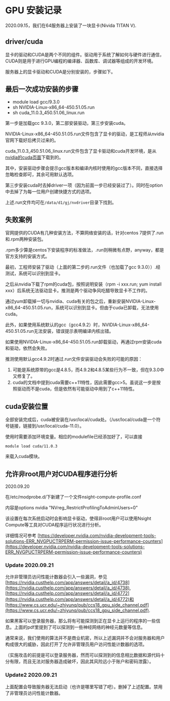 # GPU 安装记录

2020.09.15，我们在64服务器上安装了一块显卡(Nivida TITAN V).

## driver/cuda

显卡的驱动和CUDA是两个不同的组件。驱动用于系统了解如何与硬件进行通信，CUDA则是用于进行GPU编程的编译器、函数库、调试器等组成的开发环境。

服务器上的显卡驱动和CUDA是分别安装的，步骤如下。


## 最后一次成功安装的步骤

+ module load gcc/9.3.0
+ sh NVIDIA-Linux-x86_64-450.51.05.run
+ sh cuda_11.0.3_450.51.06_linux.run

第一步是加载gcc 9.3.0，第二部安装驱动，第三步安装cuda。

NVIDIA-Linux-x86_64-450.51.05.run文件包含了显卡的驱动，是工程师从nvidia官网下载好后拷贝过来的。

cuda_11.0.3_450.51.06_linux.run文件包含了显卡驱动和cuda开发环境，是从[nvidia的cuda页面](https://developer.nvidia.com/cuda-downloads)下载到的。

其中，安装驱动步骤会提示gcc版本和编译内核时使用的gcc版本不同，直接选择忽略检查即可，其余可用默认选项。

第三步安装cuda时去掉driver一项（因为前面一步已经安装过了）。同时在option中去掉了为每一位用户创建快捷方式的选项。

上述.run文件均可在`/data/d1/gj/nvdriver`目录下找到。

## 失败案例

官网提供的CUDA有几种安装方法，不算网络安装的话，针对centos 7提供了.run和.rpm两种安装包。

.rpm多少算是centos下安装程序的标准做法，.run则稍微有点野，anyway，都是官方支持的安装方式。

最初，工程师安装了驱动（上面的第二步的.run文件（也加载了gcc 9.3.0））.经测试，系统可以识别到显卡。

之后从nvidia下载了rpm的cuda包，按照说明安装（rpm -i xxx.run; yum install xxx）后系统无法驱动显卡。推测是两个驱动争风吃醋导致显卡不工作的。

通过yum卸载掉一切与nvidia、cuda有关的包之后，重新安装NVIDIA-Linux-x86_64-450.51.05.run，系统可以识别到显卡。但由于cuda已卸载，无法使用cuda。

此外，如果使用系统默认的gcc（gcc4.9.2）时，NVIDIA-Linux-x86_64-450.51.05.run无法安装，错误提示表明编译内核出错。

如果使用NVIDIA-Linux-x86_64-450.51.05.run卸载驱动，再通过rpm安装cuda和驱动，依然会失败。


推测使用默认gcc4.9.2时通过.run文件安装驱动会失败的可能的原因：

1. 可能是系统原带的gcc是4.8.5，而4.9.2和4.8.5某些行为不一致，但在9.3.0中又修复了。
2. cuda的文档中提到cuda需要c++11特性，因此需要gcc>5。虽说这一步是按照驱动而不是cuda，但是依然有可能驱动中用到了c++11特性。

## cuda安装位置

全部安装完成后，cuda被安装在/usr/local/cuda处。（/usr/local/cuda是一个符号链接，链接到/usr/local/cuda-11.0）。

使用时需要添加环境变量。相应的modulefile已经添加好了，可以直接

```
module load cuda/11.0.3
```

来载入cuda模块。

## 允许非root用户对CUDA程序进行分析

2020.09.20

在/etc/modprobe.d/下新建了一个文件nsight-compute-profile.conf

内容是options nvidia "NVreg_RestrictProfilingToAdminUsers=0"

该设置在每次系统启动时会影响显卡驱动，使得非root用户可以使用Nsight Compute等工具对CUDA程序运行状况进行分析。

详细情况可参考 [https://developer.nvidia.com/nvidia-development-tools-solutions-ERR_NVGPUCTRPERM-permission-issue-performance-counters](https://developer.nvidia.com/nvidia-development-tools-solutions-ERR_NVGPUCTRPERM-permission-issue-performance-counters)

### Update 2020.09.21

允许非管理员访问性能计数器会引入一些漏洞，参见[https://nvidia.custhelp.com/app/answers/detail/a_id/4738](https://nvidia.custhelp.com/app/answers/detail/a_id/4738), [https://nvidia.custhelp.com/app/answers/detail/a_id/4772](https://nvidia.custhelp.com/app/answers/detail/a_id/4772)和[https://www.cs.ucr.edu/~zhiyunq/pub/ccs18_gpu_side_channel.pdf](https://www.cs.ucr.edu/~zhiyunq/pub/ccs18_gpu_side_channel.pdf). 

如果黑客可以登录服务器，那么将有可能探测到正在显卡上运行的程序的一些信息。上面的pdf里提到了可以探测到一些神经网络的神经元数量等信息。

通常来说，我们使用的算法并不是商业机密，所以上述漏洞并不会对服务器和用户构成很大的威胁，因此打开了允许非管理员用户访问性能计数器的选项。

（实施攻击的前提是可以登录服务器，然而可以探测到的信息相比数据和源代码十分有限，而且无法对服务器造成破坏，因此其风险远小于账户和密码泄露）。

### Update2 2020.09.21

上面配置会导致服务器无法启动（也许是哪里写错了吧）。删掉了上述配置。禁用了非管理员访问性能计数器。
